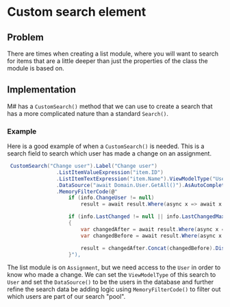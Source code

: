 # Custom search element

## Problem

There are times when creating a list module, where you will want to search for items that are a little deeper than just the properties of the class the module is based on.  

## Implementation

M# has a `CustomSearch()` method that we can use to create a search that has a more complicated nature than a standard `Search()`.  

### Example

Here is a good example of when a `CustomSearch()` is needed.  This is a search field to search which user has made a change on an assignment.

```csharp
 CustomSearch("Change user").Label("Change user")
                .ListItemValueExpression("item.ID")
                .ListItemTextExpression("item.Name").ViewModelType("User")
                .DataSource("await Domain.User.GetAll()").AsAutoComplete()
                .MemoryFilterCode(@"
                    if (info.ChangeUser != null)
                        result = await result.Where(async x => await x.ChangeHistory.Where(w => w.CreatedBy == info.ChangeUser).Any());

                    if (info.LastChanged != null || info.LastChangedMax != null)
                    {
                        var changedAfter = await result.Where(async x => await x.ChangeHistory.Where(w => w.CreatedAt > info.LastChanged).Any());
                        var changedBefore = await result.Where(async x => await x.ChangeHistory.Where(w => w.CreatedAt < info.LastChangedMax).Any());

                        result = changedAfter.Concat(changedBefore).Distinct();
                    }"),
```

The list module is on `Assignment`, but we need access to the `User` in order to know who made a change.  We can set the `ViewModelType` of this search to `User` and set the `DataSource()` to be the users in the database and further refine the search data be adding logic using `MemoryFilterCode()` to filter out which users are part of our search "pool".
